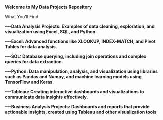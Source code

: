   **Welcome to My Data Projects Repository**

What You’ll Find

**---Data Analysis Projects: Examples of data cleaning, exploration, and visualization using Excel, SQL, and Python.**

**---Excel: Advanced functions like XLOOKUP, INDEX-MATCH, and Pivot Tables for data analysis.**

**---SQL: Database querying, including join operations and complex queries for data extraction.**

**---Python: Data manipulation, analysis, and visualization using libraries such as Pandas and Numpy, and machine learning models using TensorFlow and Keras.**

**---Tableau: Creating interactive dashboards and visualizations to communicate data insights effectively**.

**---Business Analysis Projects: Dashboards and reports that provide actionable insights, created using Tableau and other visualization tools**

